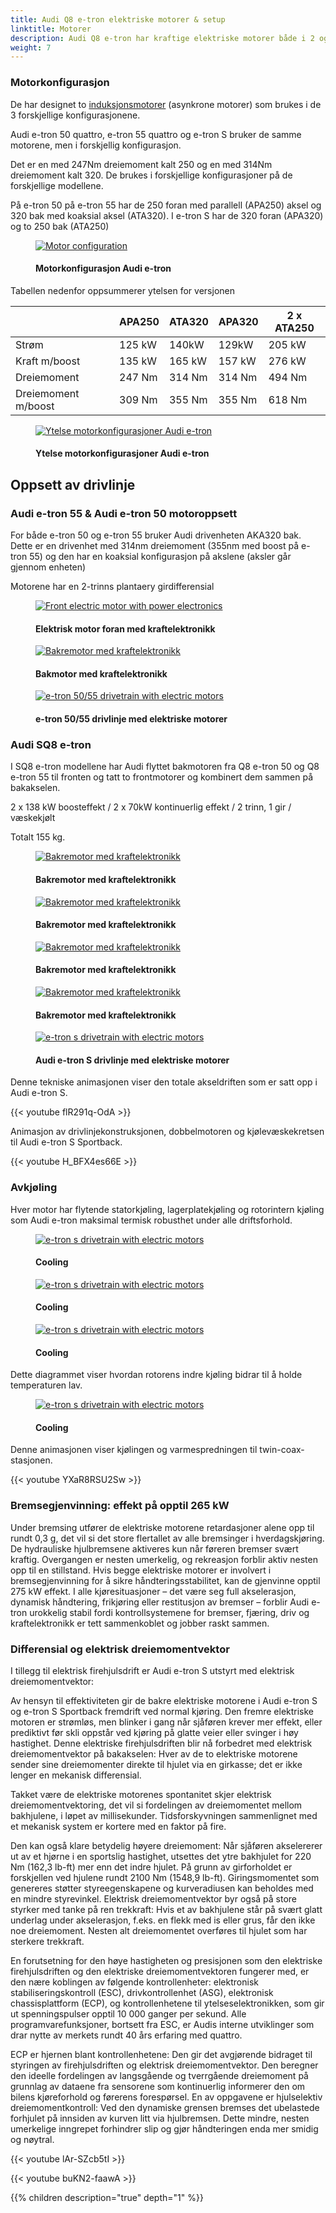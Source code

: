 ```yaml
---
title: Audi Q8 e-tron elektriske motorer & setup
linktitle: Motorer
description: Audi Q8 e-tron har kraftige elektriske motorer både i 2 og 3 motorkonfigurasjon. Audi Q8 e-tron har 3 forskjellige motorkonfigurasjoner.
weight: 7
---
```

<!-- markdownlint-disable MD033 -->
### Motorkonfigurasjon

De har designet to [induksjonsmotorer](https://en.wikipedia.org/wiki/Induction_motor) (asynkrone motorer) som brukes i de 3 forskjellige konfigurasjonene.

Audi e-tron 50 quattro, e-tron 55 quattro og e-tron S bruker de samme motorene, men i forskjellig konfigurasjon.

Det er en med 247Nm dreiemoment kalt 250 og en med 314Nm dreiemoment kalt 320.
De brukes i forskjellige konfigurasjoner på de forskjellige modellene.

På e-tron 50 på e-tron 55 har de 250 foran med parallell (APA250) aksel og 320 bak med koaksial aksel (ATA320). I e-tron S har de 320 foran (APA320) og to 250 bak (ATA250)

<figure>
    <a href="https://media.electrichasgoneaudi.net/multimedia/models/e-tron/drivetrain/motor/motorconfig_1.png">
        <img src="https://media.electrichasgoneaudi.net/multimedia/models/e-tron/drivetrain/motor/motorconfig_1s.png" alt="Motor configuration" title="Motor configuration">
    </a>
    <figcaption><h4>Motorkonfigurasjon Audi e-tron</h4></figcaption>
</figure>

Tabellen nedenfor oppsummerer ytelsen for versjonen

| | APA250 | ATA320 | APA320 | 2 x ATA250 |
| ------------- | ------------- | ------------- | ------------- | ------------- |
| Strøm | 125 kW | 140kW | 129kW | 205 kW |
| Kraft m/boost | 135 kW | 165 kW | 157 kW | 276 kW |
| Dreiemoment | 247 Nm | 314 Nm| 314 Nm | 494 Nm |
| Dreiemoment m/boost | 309 Nm | 355 Nm| 355 Nm | 618 Nm |

<figure>
    <a href="https://media.electrichasgoneaudi.net/multimedia/models/e-tron/drivetrain/motor/motorperformance.png">
        <img src="https://media.electrichasgoneaudi.net/multimedia/models/e-tron/drivetrain/motor/motorperformances.png" alt="Ytelse motorkonfigurasjoner Audi e-tron" title="Ytelse motorkonfigurasjoner Audi e-tron">
    </a>
    <figcaption><h4>Ytelse motorkonfigurasjoner Audi e-tron</h4></figcaption>
</figure>

## Oppsett av drivlinje

### Audi e-tron 55 & Audi e-tron 50 motoroppsett

For både e-tron 50 og e-tron 55 bruker Audi drivenheten AKA320 bak. Dette er en drivenhet med 314nm dreiemoment (355nm med boost på e-tron 55) og den har en koaksial konfigurasjon på akslene (aksler går gjennom enheten)

Motorene har en 2-trinns plantaery girdifferensial
<figure>
    <a href="https://media.electrichasgoneaudi.net/multimedia/models/e-tron/drivetrain/motor/front_motor_schematics.jpg">
        <img src="https://media.electrichasgoneaudi.net/multimedia/models/e-tron/drivetrain/motor/front_motor_schematicss.jpg" alt="Front electric motor with power electronics" title="Front electric motor with power electronics">
    </a>
    <figcaption><h4>Elektrisk motor foran med kraftelektronikk</h4></figcaption>
</figure>

<figure>
    <a href="https://media.electrichasgoneaudi.net/multimedia/models/e-tron/drivetrain/motor/rear_motor_schematics.jpg">
        <img src="https://media.electrichasgoneaudi.net/multimedia/models/e-tron/drivetrain/motor/rear_motor_schematicss.jpg" alt="Bakremotor med kraftelektronikk" title="Bakremotor med kraftelektronikk">
    </a>
    <figcaption><h4>Bakmotor med kraftelektronikk</h4></figcaption>
</figure>

<figure>
    <a href="https://media.electrichasgoneaudi.net/multimedia/models/e-tron/drivetrain/motor/drivetrain55_50.jpg">
        <img src="https://media.electrichasgoneaudi.net/multimedia/models/e-tron/drivetrain/motor/drivetrain55_50s.jpg" alt="e-tron 50/55 drivetrain with electric motors" title="e-tron 50/55 drivetrain with electric motors">
    </a>
    <figcaption><h4>e-tron 50/55 drivlinje med elektriske motorer</h4></figcaption>
</figure>

### Audi SQ8 e-tron

I SQ8 e-tron modellene har Audi flyttet bakmotoren fra Q8 e-tron 50 og Q8 e-tron 55 til fronten og tatt to frontmotorer og kombinert dem sammen på bakakselen.

2 x 138 kW boosteffekt / 2 x 70kW kontinuerlig effekt / 2 trinn, 1 gir / væskekjølt

Totalt 155 kg.

<figure>
    <a href="https://media.electrichasgoneaudi.net/multimedia/models/e-tron/drivetrain/motor/rear_motordual_schematics.jpg">
        <img src="https://media.electrichasgoneaudi.net/multimedia/models/e-tron/drivetrain/motor/rear_motordual_schematicss.jpg" alt="Bakremotor med kraftelektronikk" title="Bakremotor med kraftelektronikk">
    </a>
    <figcaption><h4>Bakremotor med kraftelektronikk</h4></figcaption>
</figure>

<figure>
    <a href="https://media.electrichasgoneaudi.net/multimedia/models/e-tron/drivetrain/motor/rear_motordual_schematics_2.jpg">
        <img src="https://media.electrichasgoneaudi.net/multimedia/models/e-tron/drivetrain/motor/rear_motordual_schematics_2s.jpg" alt="Bakremotor med kraftelektronikk" title="Bakremotor med kraftelektronikk">
    </a>
    <figcaption><h4>Bakremotor med kraftelektronikk</h4></figcaption>
</figure>

<figure>
    <a href="https://media.electrichasgoneaudi.net/multimedia/models/e-tron/drivetrain/motor/motorschematicsdual.jpg">
        <img src="https://media.electrichasgoneaudi.net/multimedia/models/e-tron/drivetrain/motor/motorschematicsduals.jpg" alt="Bakremotor med kraftelektronikk" title="Bakremotor med kraftelektronikk">
    </a>
    <figcaption><h4>Bakremotor med kraftelektronikk</h4></figcaption>
</figure>

<figure>
    <a href="https://media.electrichasgoneaudi.net/multimedia/models/e-tron/drivetrain/motor/motorschematicsdual_2.jpg">
        <img src="https://media.electrichasgoneaudi.net/multimedia/models/e-tron/drivetrain/motor/motorschematicsdual_2s.jpg" alt="Bakremotor med kraftelektronikk" title="Bakremotor med kraftelektronikk">
    </a>
    <figcaption><h4>Bakremotor med kraftelektronikk</h4></figcaption>
</figure>

<figure>
    <a href="https://media.electrichasgoneaudi.net/multimedia/models/e-tron/drivetrain/motor/drivetrains.jpg">
        <img src="https://media.electrichasgoneaudi.net/multimedia/models/e-tron/drivetrain/motor/drivetrainss.jpg" alt="e-tron s drivetrain with electric motors" title="e-tron s drivetrain with electric motors">
    </a>
    <figcaption><h4>Audi e-tron S drivlinje med elektriske motorer</h4></figcaption>
</figure>

Denne tekniske animasjonen viser den totale akseldriften som er satt opp i Audi e-tron S.

{{< youtube flR291q-OdA >}}

Animasjon av drivlinjekonstruksjonen, dobbelmotoren og kjølevæskekretsen til Audi e-tron S Sportback.

{{< youtube H_BFX4es66E >}}

### Avkjøling

Hver motor har flytende statorkjøling, lagerplatekjøling og rotorintern kjøling som Audi e-tron maksimal termisk robusthet under alle driftsforhold.

<figure>
    <a href="https://media.electrichasgoneaudi.net/multimedia/models/e-tron/drivetrain/motor/motorcooling_1.png">
        <img src="https://media.electrichasgoneaudi.net/multimedia/models/e-tron/drivetrain/motor/motorcooling_1s.png" alt="e-tron s drivetrain with electric motors" title="e-tron s drivetrain with electric motors">
    </a>
    <figcaption><h4>Cooling</h4></figcaption>
</figure>

<figure>
    <a href="https://media.electrichasgoneaudi.net/multimedia/models/e-tron/drivetrain/motor/motorcooling_2.png">
        <img src="https://media.electrichasgoneaudi.net/multimedia/models/e-tron/drivetrain/motor/motorcooling_2s.png" alt="e-tron s drivetrain with electric motors" title="e-tron s drivetrain with electric motors">
    </a>
    <figcaption><h4>Cooling</h4></figcaption>
</figure>

<figure>
    <a href="https://media.electrichasgoneaudi.net/multimedia/models/e-tron/drivetrain/motor/motorcooling_3.png">
        <img src="https://media.electrichasgoneaudi.net/multimedia/models/e-tron/drivetrain/motor/motorcooling_3s.png" alt="e-tron s drivetrain with electric motors" title="e-tron s drivetrain with electric motors">
    </a>
    <figcaption><h4>Cooling</h4></figcaption>
</figure>

Dette diagrammet viser hvordan rotorens indre kjøling bidrar til å holde temperaturen lav.

<figure>
    <a href="https://media.electrichasgoneaudi.net/multimedia/models/e-tron/drivetrain/motor/motorcooling_4.png">
        <img src="https://media.electrichasgoneaudi.net/multimedia/models/e-tron/drivetrain/motor/motorcooling_4s.png" alt="e-tron s drivetrain with electric motors" title="e-tron s drivetrain with electric motors">
    </a>
    <figcaption><h4>Cooling</h4></figcaption>
</figure>

Denne animasjonen viser kjølingen og varmespredningen til twin-coax-stasjonen.

{{< youtube YXaR8RSU2Sw >}}

### Bremsegjenvinning: effekt på opptil 265 kW

Under bremsing utfører de elektriske motorene retardasjoner alene opp til rundt 0,3 g, det vil si det store flertallet av alle bremsinger i hverdagskjøring. De hydrauliske hjulbremsene aktiveres kun når føreren bremser svært kraftig. Overgangen er nesten umerkelig, og rekreasjon forblir aktiv nesten opp til en stillstand. Hvis begge elektriske motorer er involvert i bremsegjenvinning for å sikre håndteringsstabilitet, kan de gjenvinne opptil 275 kW effekt. I alle kjøresituasjoner – det være seg full akselerasjon, dynamisk håndtering, frikjøring eller restitusjon av bremser – forblir Audi e-tron urokkelig stabil fordi kontrollsystemene for bremser, fjæring, driv og kraftelektronikk er tett sammenkoblet og jobber raskt sammen.

### Differensial og elektrisk dreiemomentvektor

I tillegg til elektrisk firehjulsdrift er Audi e-tron S utstyrt med elektrisk dreiemomentvektor:

Av hensyn til effektiviteten gir de bakre elektriske motorene i Audi e-tron S og e-tron S Sportback fremdrift ved normal kjøring. Den fremre elektriske motoren er strømløs, men blinker i gang når sjåføren krever mer effekt, eller prediktivt før skli oppstår ved kjøring på glatte veier eller svinger i høy hastighet. Denne elektriske firehjulsdriften blir nå forbedret med elektrisk dreiemomentvektor på bakakselen: Hver av de to elektriske motorene sender sine dreiemomenter direkte til hjulet via en girkasse; det er ikke lenger en mekanisk differensial.

Takket være de elektriske motorenes spontanitet skjer elektrisk dreiemomentvektoring, det vil si fordelingen av dreiemomentet mellom bakhjulene, i løpet av millisekunder. Tidsforskyvningen sammenlignet med et mekanisk system er kortere med en faktor på fire.

Den kan også klare betydelig høyere dreiemoment: Når sjåføren akselererer ut av et hjørne i en sportslig hastighet, utsettes det ytre bakhjulet for 220 Nm (162,3 lb-ft) mer enn det indre hjulet. På grunn av girforholdet er forskjellen ved hjulene rundt 2100 Nm (1548,9 lb-ft). Giringsmomentet som genereres støtter styreegenskapene og kurveradiusen kan beholdes med en mindre styrevinkel. Elektrisk dreiemomentvektor byr også på store styrker med tanke på ren trekkraft: Hvis et av bakhjulene står på svært glatt underlag under akselerasjon, f.eks. en flekk med is eller grus, får den ikke noe dreiemoment. Nesten alt dreiemomentet overføres til hjulet som har sterkere trekkraft.

En forutsetning for den høye hastigheten og presisjonen som den elektriske firehjulsdriften og den elektriske dreiemomentvektoren fungerer med, er den nære koblingen av følgende kontrollenheter: elektronisk stabiliseringskontroll (ESC), drivkontrollenhet (ASG), elektronisk chassisplattform (ECP), og kontrollenhetene til ytelseselektronikken, som gir ut spenningspulser opptil 10 000 ganger per sekund. Alle programvarefunksjoner, bortsett fra ESC, er Audis interne utviklinger som drar nytte av merkets rundt 40 års erfaring med quattro.

ECP er hjernen blant kontrollenhetene: Den gir det avgjørende bidraget til styringen av firehjulsdriften og elektrisk dreiemomentvektor. Den beregner den ideelle fordelingen av langsgående og tverrgående dreiemoment på grunnlag av dataene fra sensorene som kontinuerlig informerer den om bilens kjøreforhold og førerens forespørsel. En av oppgavene er hjulselektiv dreiemomentkontroll: Ved den dynamiske grensen bremses det ubelastede forhjulet på innsiden av kurven litt via hjulbremsen. Dette mindre, nesten umerkelige inngrepet forhindrer slip og gjør håndteringen enda mer smidig og nøytral.

{{< youtube lAr-SZcb5tI >}}

{{< youtube buKN2-faawA >}}

{{% children description="true" depth="1" %}}
